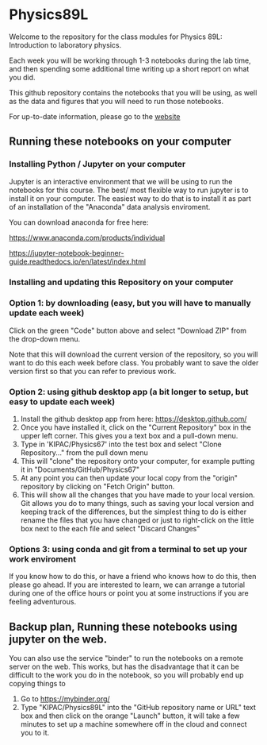 # Physics89L

Welcome to the repository for the class modules for Physics 89L: Introduction to laboratory physics.

Each week you will be working through 1-3 notebooks during the lab time, and then spending some additional time writing up a short report on what you did.

This github repository contains the notebooks that you will be using, as well as the data and figures that you will need to run those notebooks.

For up-to-date information, please go to the [website](https://KIPAC.github.io/Physics89L/)

## Running these notebooks on your computer

### Installing Python / Jupyter on your computer

Jupyter is an interactive environment that we will be using to run the notebooks for this course.
The best/ most flexible way to run jupyter is to install it on your computer.  The easiest way to do that is to install it as part of an installation of the "Anaconda" data analysis enviroment.

You can download anaconda for free here:

https://www.anaconda.com/products/individual

https://jupyter-notebook-beginner-guide.readthedocs.io/en/latest/index.html


### Installing and updating this Repository on your computer

### Option 1: by downloading (easy, but you will have to manually update each week)

Click on the green "Code" button above and select "Download ZIP" from the drop-down menu.

Note that this will download the current version of the repository, so you will want to do this each week before class.  You probably want to save the older version first so that you can refer to previous work.

### Option 2: using github desktop app (a bit longer to setup, but easy to update each week)

1. Install the github desktop app from here: https://desktop.github.com/
2. Once you have installed it, click on the "Current Repository" box in the upper left corner.  This gives you a text box and a pull-down menu. 
3. Type in 'KIPAC/Physics67' into the test box and select "Clone Repository..." from the pull down menu
4. This will "clone" the repository onto your computer, for example putting it in "Documents/GitHub/Physics67"
5. At any point you can then update your local copy from the "origin" repository by clicking on "Fetch Origin" button.
6. This will show all the changes that you have made to your local version.  Git allows you do to many things, such as saving your local version and keeping track of the differences, but the simplest thing to do is either rename the files that you have changed or just to right-click on the little box next to the each file and select "Discard Changes"

### Options 3: using conda and git from a terminal to set up your work enviroment

If you know how to do this, or have a friend who knows how to do this, then please go ahead.  If you are interested to learn, we can arrange a tutorial during one of the office hours or point you at some instructions if you are feeling adventurous.


## Backup plan, Running these notebooks using jupyter on the web. 

You can also use the service "binder" to run the notebooks on a remote server on the web.  This works, but has the disadvantage that it can be difficult to the work you do in the notebook, so you will probably end up copying things to 

1. Go to https://mybinder.org/
2. Type "KIPAC/Physics89L" into the "GitHub repository name or URL" text box and then click on the orange "Launch" button, it will take a few minutes to set up a machine somewhere off in the cloud and connect you to it. 

<!---
### Opening a Notebooks in your brower

One you have started jupyter, it will pop up a browser window showing the contents of what jupyter treats as your home folder.  (What this is depends a bit on which 
--->
